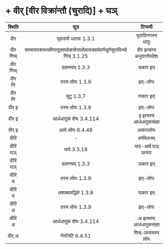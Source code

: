#  + वीर् [वीर विक्रा॑न्तौ (चुरादि)] + घञ्
स्थिति | सूत्र | टिप्पणी |
 |:---:|:---:|:---:|
| वीर | भूवादयो धातवः 1.3.1 | चुरादिगणस्य धातुः |
| वीर णिच् | सत्यापपाशरूपवीणातूलश्लोकसेनालोमत्वचवर्मवर्णचूर्णचुरादिभ्यो णिच् 3.1.25 | वीर इत्यस्य अनुदात्तोपदेशः |
| वीर णिच् | हलन्त्यम् 1.3.3 | चकार इत् |
| वीर णि | तस्य लोपः 1.3.9 | इत्-लोपः |
| वीर णि | चुटू 1.3.7 | णकार इत् |
| वीर इ | तस्य लोपः 1.3.9 | इत्-लोपः |
| वीर इ | आर्धधातुकं शेषः 3.4.114 | इ इत्यस्य आर्धधातुकसंज्ञा |
| वीर् इ | अतो लोपः 6.4.48 | अकारलोपः |
| वीरि | - | वर्णमेलनम् |
| वीरि घञ् | भावे 3.3.18 | भाव-अर्थे घञ् प्रत्ययः |
| वीरि घञ् | हलन्त्यम् 1.3.3 | ञकार इत् |
| वीरि घ | तस्य लोपः 1.3.9 | इत्-लोपः |
| वीरि घ | लशक्वतद्धिते 1.3.8 | घकार इत् |
| वीरि अ | तस्य लोपः 1.3.9 | इत्-लोपः |
| वीरि अ | आर्धधातुकं शेषः 3.4.114 | अ इत्यस्य आर्धधातुकसंज्ञा |
| वीर् अ | णेरनिटि 6.4.51 | णिच्-प्रत्ययस्य लोपः |